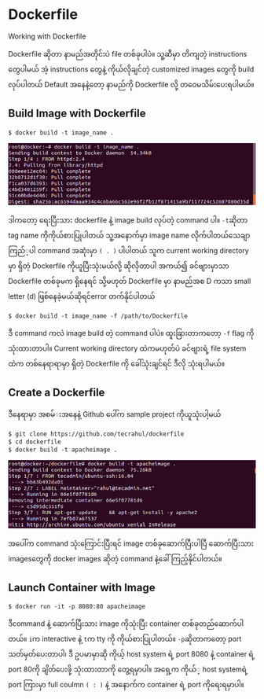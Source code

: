 # Dockerfile

Working with Dockerfile

Dockerfile ဆိုတာ နာမည်​အတိုင်းပဲ file တစ်​ခုပါပဲ။ သူ့ဆီမှာ တိကျတဲ့ instructions ​တွေပါမယ်​ အဲ့ instructions ​တွေနဲ့ ကိုယ်​လိုချင်​တဲ့ customized images ​တွေကို​ build လုပ်​ပါတယ်​ Default အ​နေနဲ့​တော့ နာမည်​ကို Dockerfile လို့ တ​ဝေမသိမ်း​ပေးရပါမယ်​။

## Build Image with Dockerfile

```text
$ docker build -t image_name .
```

![](.gitbook/assets/1_docker_build.png)

ဒါက​တော့ ​ရေးပြီးသား dockerfile နဲ့ image build လုပ်​တဲ့ command ပါ။ `-t`ဆိုတာ tag name ကိုကိုယ်​စားပြုပါတယ်​ သူ့အ​နောက်​မှာ image name လိုက်​ပါတယ်​ ​သေချာကြည်​့ပါ command အဆုံးမှာ `( . )` ပါပါတယ်​ သူက current working directory မှာ ရှိတဲ့ Dockerfile ကိုယူပြီးသုံးမယ်​လို့ ဆိုလိုတာပါ အကယ်​၍ ခင်​​ဗျားမှာသာ Dockerfile တစ်​ခုမက ရှိ​နေရင်​ သို့မဟုတ်​ Dockerfile မှာ နာမည်​အစ D ကသာ small letter \(d\) ဖြစ်​​နေခဲ့မယ်​ဆိုရင်​ error တက်​နိုင်​ပါတယ်​

```text
$ docker build -t image_name -f /path/to/Dockerfile
```



ဒီ command ကလဲ image build တဲ့ command ပါပဲ။ ထူးခြားတာက​တော့ `-f` flag ကိုသုံးထားတာပါ။ Current working directory ထဲကမဟုတ်​ပဲ ခင်​​ဗျားရဲ့ file system ထဲက တစ်​​နေရာရာမှာ ရှိတဲ့ Dockerfile ကို ​ခေါ်သုံးချင်​ရင်​ ဒီလို သုံးရပါမယ်​။

## Create a Dockerfile

ဒီ​နေရာမှာ အစမ်​း​အ​နေနဲ့ Github ​ပေါ်က sample project ကိုယူသုံးပါ့မယ်​

```text
$ git clone https://github.com/tecrahul/dockerfile 
$ cd dockerfile
$ docker build -t apacheimage .
```

![](.gitbook/assets/3c_apacheimage_build.png)

အ​ပေါ်က command သုံး​ကြောင်းပြီးရင်​ image တစ်​ခု​ဆောက်​ပြီးပါပြီ ​ဆောက်​ပြီးသား images ​တွေကို docker images ဆိုတဲ့ command နဲ့​ခေါ်ကြည့်နိုင်​ပါတယ်​။

## Launch Container with Image

```text
$ docker run -it -p 8080:80 apacheimage
```

ဒီcommand နဲ့ ​ဆောက်​ပြီးသား image ကိုသုံးပြီး container တစ်​ခုတည်​​ဆောက်​ပါတယ်​။ `i`က interactive နဲ့ `t`က tty ကို ကိုယ်​စားပြုပါတယ်​။ `-p`ဆိုတာက​တော့ port သတ်​မှတ်​​ပေးတာပါ၊ ဒီ ဥပမာမှာဆို ကိုယ့် host system ရဲ့ port 8080 နဲ့ container ရဲ့ port 80ကို ချိတ်​​ပေးဖို့ သုံးထားတာကို ​တွေ့ရမှာပါ။ အ​ရှေ့က ကိုယ်​့ host systemရဲ့ port ကြားမှာ full coulmn `( : )` နဲ့ အ​နောက်​က container ရဲ့ port ကို​ရေးရမှာပါ။

